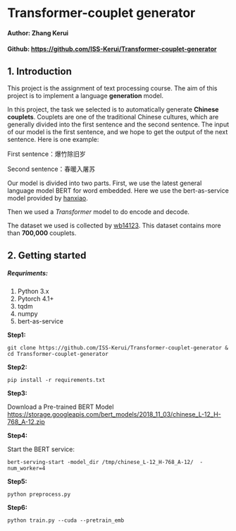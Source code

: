 # Transformer-couplet generator

#### Author: Zhang Kerui

#### Github: https://github.com/ISS-Kerui/Transformer-couplet-generator

## 1. Introduction

This project is the assignment of text processing course. The aim of this project is to implement a language **generation** model.

In this project, the task we selected is to automatically generate **Chinese couplets**.  Couplets are one of the traditional Chinese cultures, which are generally divided into the first sentence and the second sentence. The input of our model is the first sentence, and we hope to get the output of the next sentence. Here is one example:

First sentence：爆竹除旧岁

Second sentence：春暖入屠苏

Our model is divided into two parts. First, we use the latest general language model BERT for word embedded. Here we use the bert-as-service model provided by [hanxiao](https://github.com/hanxiao/bert-as-service).

Then we used a *Transformer* model to do encode and decode. 

The dataset we used is collected by [wb14123](https://github.com/wb14123). This dataset contains more than **700,000** couplets.

## 2. Getting started

##### Requriments:

1. Python 3.x
2. Pytorch 4.1+
3. tqdm
4. numpy
5. bert-as-service

**Step1:**

`git clone https://github.com/ISS-Kerui/Transformer-couplet-generator & cd Transformer-couplet-generator `

**Step2:**

`pip install -r requirements.txt`

**Step3:**

Download a Pre-trained BERT Model https://storage.googleapis.com/bert_models/2018_11_03/chinese_L-12_H-768_A-12.zip

**Step4:**

Start the BERT service: 

`bert-serving-start -model_dir /tmp/chinese_L-12_H-768_A-12/  -num_worker=4` 

**Step5:**

`python preprocess.py`

**Step6:**

`python train.py --cuda --pretrain_emb`  











